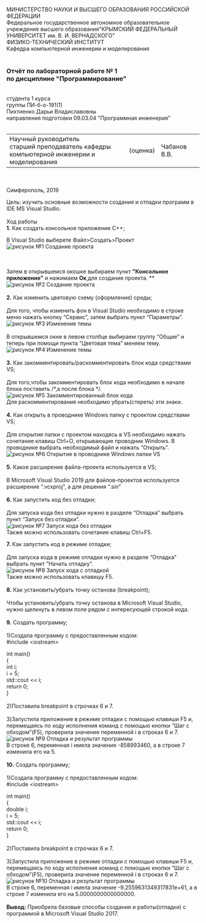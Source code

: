 МИНИСТЕРСТВО НАУКИ  И ВЫСШЕГО ОБРАЗОВАНИЯ РОССИЙСКОЙ ФЕДЕРАЦИИ  
Федеральное государственное автономное образовательное учреждение высшего образования"КРЫМСКИЙ ФЕДЕРАЛЬНЫЙ УНИВЕРСИТЕТ им. В. И. ВЕРНАДСКОГО"  
ФИЗИКО-ТЕХНИЧЕСКИЙ ИНСТИТУТ  
Кафедра компьютерной инженерии и моделирования
<br/><br/>

### Отчёт по лабораторной работе № 1<br/> по дисциплине "Программирование"
<br/>
студента 1 курса
<br/>
группы ПИ-б-о-191(1)
<br/>
Пихтиенко Дарьи Владиславовны
<br/>
направления подготовки 09.03.04 "Программная инженерия"  
<br/><br/>


<table>

<tr><td>Научный руководитель<br/> старший преподаватель кафедры<br/> компьютерной инженерии и моделирования</td>

<td>(оценка)</td>

<td>Чабанов В.В.</td>

</tr>

</table>

<br/><br/>
Симферополь, 2019

Цель: изучить основные возможности создания и отладки программ в IDE MS Visual Studio.
<br/><br/>
Ход работы
<br/>**1.** Как создать консольное приложение С++;     
 
 В Visual Studio выберете Файл>Создать>Проект
 ![рисунок №1 Создание проекта](puc1.jpg)
 
 <br/><br/>
 Затем в открывшемся окошке выбираем пункт **"Консольное приложение"** и нажимаем **Ок**,для создания проекта.
 ** ![рисунок №2 Создание проекта](puc2.png)<br/><br/>
 **2.** Как изменить цветовую схему (оформление) среды;<br/><br/>
 Для того, чтобы изменить фон в Visual Studio необходимо в строке меню нажать кнопку “Сервис”, затем выбрать пункт “Параметры”.
 ![рисунок №3 Изменение темы](puc3.jpg)<br/><br/>
 В открывшемся окне в левом столбце выбираем группу “Общие” и теперь при помощи пункта “Цветовая тема” меняем тему.
 ![рисунок №4 Изменение темы](puc4.jpg)<br/><br/>
 **3.** Как закомментировать/раскомментировать блок кода средствами VS;<br/><br/>
 Для того,чтобы закомментировать блок кода необходимо в начале блока поставить /*,а после блока */.<br/>
 ![рисунок №5 Закомментированный блок кода](puc5.jpg)<br/>
 Для раскомментирования необходимо убрать(стереть) эти знаки.<br/><br/>
 **4.** Как открыть в проводнике Windows папку с проектом средствами VS;<br/><br/>
 Для открытия папки с проектом находясь в VS необходимо нажать сочетание клавиш Ctrl+O, открывающие проводник Windows. В проводнике 
выбрать необходимый файл и нажать “Открыть”.
![рисунок №6 Открытие в проводнике Windows папки VS](puc6.jpg)<br/><br/>
 **5.** Какое расширение файла-проекта используется в VS;<br/><br/>
 В Microsoft Visual Studio 2019 для файлов-проектов используется расширение “.vcxproj”, а для решения “.sin”<br/><br/>
 **6.** Как запустить код без отладки;<br/><br/>
 Для запуска кодa без отладки нужно в разделе “Отладка” выбрать пункт “Запуск без отладки”.<br/>
 ![рисунок №7 Запуск кода без отладки](puc7.jpg)<br/>
 Также можно использовать сочетание клавиш Ctrl+F5.<br/>
 
 **7.** Как запустить код в режиме отладки;<br/><br/>
 Для запуска кодa в режиме отладки нужно в разделе “Отладка” выбрать пункт “Начать отладку”.<br/>
 ![рисунок №8 Запуск кода с отладкой](puc8.jpg)<br/>
 Также можно использовать клавишу F5.
<br/><br/>
**8.** Как установить/убрать точку останова (breakpoint);<br/><br/>
Чтобы установить/убрать точку останова в Microsoft Visual Studio, нужно щелкнуть в левом поле рядом с интересующей строкой кода.<br/><br/>
**9.** Создать программу;<br/><br/>
1)Создала программу с предоставленным кодом:<br/>
#include <iоstream> <br/>

int main()<br/>
{<br/>
  int i;<br/>
  i = 5;<br/>
  std::cout << i;<br/>
  return 0;<br/>
}<br/><br/>
2)Поставила breakpoint в строчках 6 и 7.<br/><br/>
3)Запустила приложение в режиме отладки с помощью клавиши F5 и, перемещаясь по ходу исполнения команд с помощью кнопки “Шаг с обходом”(F5), проверила значение переменной i в строках 6 и 7.<br/>
![рисунок №9 Отладка и результат программы](puc9.jpg)<br/>
 В строке 6, переменная i имела значение -858993460, а в строке 7 изменила его на 5.<br/><br/>
 **10.** Создать программу;<br/><br/>
 1)Создала программу с предоставленным кодом:<br/>
 #include <iоstream><br/>

  int main()<br/>
{<br/>
    double i;<br/>
    i = 5;<br/>
    std::cout << i;<br/>
    return 0;<br/>
}<br/><br/>
2)Поставила breakpoint в строчках 6 и 7.<br/><br/>
3)Запустила приложение в режиме отладки с помощью клавиши F5 и, перемещаясь по ходу исполнения команд с помощью кнопки “Шаг с обходом”(F5), проверила значение переменной i в строках 6 и 7.<br/>
![рисунок №10 Отладка и результат программы](puc10.jpg)<br/>
 В строке 6, переменная i имела значение -9.2559631349317831e+61, а в строке 7 изменила его на 5.0000000000000000.<br/><br/>
 **Вывод:** Приобрела базовые способы создания и работы(отладки) с программой в Microsoft Visual Studio 2017.
 